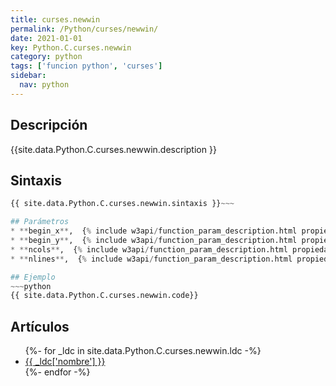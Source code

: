 ```yaml
---
title: curses.newwin
permalink: /Python/curses/newwin/
date: 2021-01-01
key: Python.C.curses.newwin
category: python
tags: ['funcion python', 'curses']
sidebar: 
  nav: python
---
```


## Descripción
{{site.data.Python.C.curses.newwin.description }}

## Sintaxis
~~~python
{{ site.data.Python.C.curses.newwin.sintaxis }}~~~

## Parámetros
* **begin_x**,  {% include w3api/function_param_description.html propiedad=site.data.Python.C.curses.newwin valor="begin_x" %}
* **begin_y**,  {% include w3api/function_param_description.html propiedad=site.data.Python.C.curses.newwin valor="begin_y" %}
* **ncols**,  {% include w3api/function_param_description.html propiedad=site.data.Python.C.curses.newwin valor="ncols" %}
* **nlines**,  {% include w3api/function_param_description.html propiedad=site.data.Python.C.curses.newwin valor="nlines" %}

## Ejemplo
~~~python
{{ site.data.Python.C.curses.newwin.code}}
~~~

## Artículos
<ul>
{%- for _ldc in site.data.Python.C.curses.newwin.ldc -%}
   <li>
       <a href="{{_ldc['url'] }}">{{ _ldc['nombre'] }}</a>
   </li>
{%- endfor -%}
</ul>
